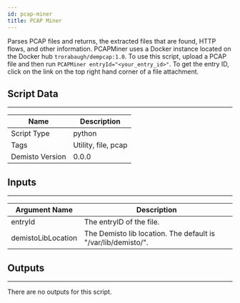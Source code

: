 ```yaml
---
id: pcap-miner
title: PCAP Miner
---
```


Parses PCAP files and returns, the extracted files that are found, HTTP flows, and other information. PCAPMiner uses a Docker instance located on the Docker hub `trorabaugh/dempcap:1.0`.  To use this script, upload a PCAP file and then run `PCAPMiner entryId="<your_entry_id>"`. To get the entry ID, click on the link on the top right hand corner of a file attachment.

## Script Data
---

| **Name** | **Description** |
| --- | --- |
| Script Type | python |
| Tags | Utility, file, pcap |
| Demisto Version | 0.0.0 |

## Inputs
---

| **Argument Name** | **Description** |
| --- | --- |
| entryId | The entryID of the file. |
| demistoLibLocation | The Demisto lib location. The default is "/var/lib/demisto/". |

## Outputs
---
There are no outputs for this script.
